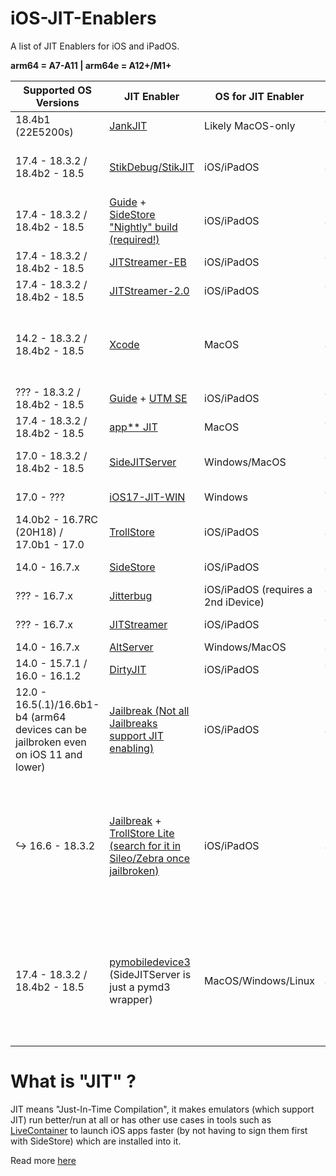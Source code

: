 # iOS-JIT-Enablers
A list of JIT Enablers for iOS and iPadOS.

**arm64 = A7-A11 | arm64e = A12+/M1+**

 | Supported OS Versions | JIT Enabler | OS for JIT Enabler | Supported SoC architecture | TestFlight available | Recommended |
 |---------|---------|--------|-------|-------|-------|
 | 18.4b1 (22E5200s) | [JankJIT](https://gist.github.com/JJTech0130/142aee0f7bda9c61a421140d17afbdeb) | Likely MacOS-only | arm64🤷‍♂️,arm64e✅ |No| 🤷‍♂
 | 17.4 - 18.3.2 / 18.4b2 - 18.5 | [StikDebug/StikJIT](https://github.com/StephenDev0/StikJIT) | iOS/iPadOS | arm64✅,arm64e✅ |[Yes](https://testflight.apple.com/join/8rHFcgzC)|  ✅ (recommended to use with SideStore)
 | 17.4 - 18.3.2 / 18.4b2 - 18.5 | [Guide](https://sidestore.io) + [SideStore "Nightly" build (required!)](https://github.com/SideStore/SideStore/releases/tag/nightly) | iOS/iPadOS | arm64✅,arm64e✅ |No| ✅ (Recommended to use with StikDebug)
 | 17.4 - 18.3.2 / 18.4b2 - 18.5 | [JITStreamer-EB](https://github.com/jkcoxson/JitStreamer-EB) | iOS/iPadOS | arm64🤷‍♂️,arm64e✅ |No| ❌
 | 17.4 - 18.3.2 / 18.4b2 - 18.5 | [JITStreamer-2.0](https://github.com/jawshoeadan/JITStreamer-2.0) | iOS/iPadOS | arm64🤷‍♂️,arm64e✅ |No| ❌
 | 14.2 - 18.3.2 / 18.4b2 - 18.5 | [Xcode](https://apps.apple.com/de/app/xcode/id497799835?l=en-GB&mt=12) | MacOS | arm64✅,arm64e✅ |No| ❌ (Requires an active Xcode Project but doesn't need to be the same one as the app)
 | ??? - 18.3.2 / 18.4b2 - 18.5 | [Guide](https://youtu.be/1LHTr3QZVwQ?si=esiE19BqI-aV7G49) + [UTM SE](https://apps.apple.com/de/app/utm-se-retro-pc-emulator/id1564628856?l=en-GB) | iOS/iPadOS | arm64🤷‍♂️,arm64e✅ |No| ❌
 | 17.4 - 18.3.2 / 18.4b2 - 18.5 | [app** JIT](https://www.youtube.com/watch?v=xvFZjo5PgG0) | MacOS | amr64🤷‍♂️,arm64e✅ |No| ❌
 | 17.0 - 18.3.2 / 18.4b2 - 18.5 | [SideJITServer](https://github.com/stossy11/SideJITServer) | Windows/MacOS | arm64🤷‍♂️,arm64e✅ |No| ✅ (if on 17.0.1 - 17.3.1, otherwise no)
 | 17.0 - ??? | [iOS17-JIT-WIN](https://github.com/fritzlb/iOS17-JIT-WIN) | Windows | arm64🤷‍♂️,arm64e✅ |No| ❌
 | 14.0b2 - 16.7RC (20H18) / 17.0b1 - 17.0 | [TrollStore](https://ios.cfw.guide/installing-trollstore/) | iOS/iPadOS | arm64✅,arm64e✅ |No| ✅
 | 14.0 - 16.7.x | [SideStore](https://sidestore.io) | iOS/iPadOS | arm64✅,arm64e✅ |No| ✅ (if on 16.7.x, otherwise no)
 | ??? - 16.7.x | [Jitterbug](https://github.com/osy/Jitterbug) | iOS/iPadOS (requires a 2nd iDevice) | arm64🤷‍♂️,arm64e✅ |No| ❌ 
 | ??? - 16.7.x | [JITStreamer](https://github.com/jkcoxson/JitStreamer) | iOS/iPadOS | arm64🤷‍♂️,arm64e✅ |No| ❌ 
 | 14.0 - 16.7.x | [AltServer](https://altstore.io) | Windows/MacOS | arm64✅,arm64e✅ |No| ❌
 | 14.0 - 15.7.1 / 16.0 - 16.1.2 | [DirtyJIT](https://github.com/haxi0/DirtyJIT) | iOS/iPadOS | arm64🤷‍♂️,arm64e✅ |No| ❌
 | 12.0 - 16.5(.1)/16.6b1-b4 (arm64 devices can be jailbroken even on iOS 11 and lower) | [Jailbreak (Not all Jailbreaks support JIT enabling)](https://ios.cfw.guide/get-started/) | iOS/iPadOS | arm64✅,arm64e✅ |No| ✅
 |↪️ 16.6 - 18.3.2 | [Jailbreak](https://ios.cfw.guide/get-started/) + [TrollStore Lite (search for it in Sileo/Zebra once jailbroken)](https://havoc.app/package/trollstorelite?srsltid=AfmBOorVtTrW_VvOq42bb8zsG4CeTtGi3VmoEmaAnFgiTEnWqeqfdLZs) | iOS/iPadOS | arm64✅,arm64e❌ |No| ✅ (you can use normal TrollStore instead if you are on 14.0b2 - 16.7RC/17.0b1 - 17.0 if you dont want to jailbreak for some reason)
| 17.4 - 18.3.2 / 18.4b2 - 18.5 | [pymobiledevice3](https://github.com/doronz88/pymobiledevice3) (SideJITServer is just a pymd3 wrapper) | MacOS/Windows/Linux | arm64✅,arm64e✅ |No| ❌ (kinda old now and has been shown to be unstable on a lot of networks (same as SideJITServer) and is a pain to use)

# What is "JIT" ?
JIT means "Just-In-Time Compilation", it makes emulators (which support JIT) run better/run at all or has other use cases in tools such as [LiveContainer](https://github.com/LiveContainer/LiveContainer) to launch iOS apps faster (by not having to sign them first with SideStore) which are installed into it. 

Read more [here](https://en.wikipedia.org/wiki/Just-in-time_compilation)
